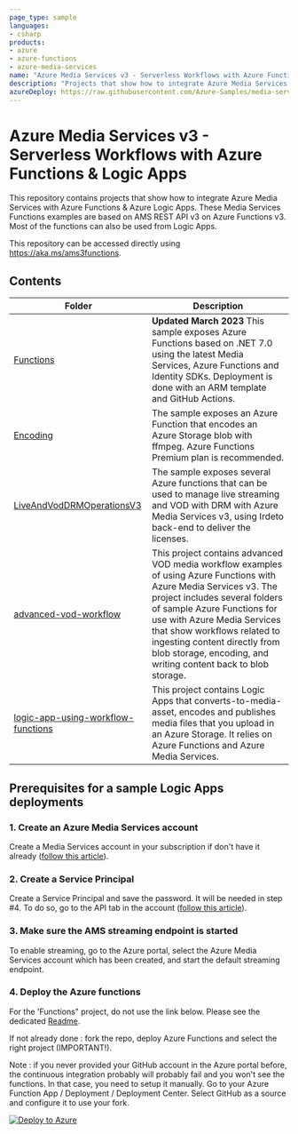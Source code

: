 ```yaml
---
page_type: sample
languages:
- csharp
products:
- azure
- azure-functions
- azure-media-services
name: "Azure Media Services v3 - Serverless Workflows with Azure Functions and Logic Apps"
description: "Projects that show how to integrate Azure Media Services with Azure Functions and Azure Logic Apps."
azureDeploy: https://raw.githubusercontent.com/Azure-Samples/media-services-v3-dotnet-core-functions-integration/master/azuredeploy.json
---
```


# Azure Media Services v3 - Serverless Workflows with Azure Functions & Logic Apps

This repository contains projects that show how to integrate Azure Media Services with Azure Functions & Azure Logic Apps.
These Media Services Functions examples are based on AMS REST API v3 on Azure Functions v3. Most of the functions can also be used from Logic Apps.

This repository can be accessed directly using <https://aka.ms/ams3functions>.

## Contents

| Folder | Description |
|-------------|-------------|
| [Functions](/Functions)|**Updated March 2023** This sample exposes Azure Functions based on .NET 7.0 using the latest Media Services, Azure Functions and Identity SDKs. Deployment is done with an ARM template and GitHub Actions.|
| [Encoding](/Encoding)|The sample exposes an Azure Function that encodes an Azure Storage blob with ffmpeg. Azure Functions Premium plan is recommended.|
| [LiveAndVodDRMOperationsV3](/LiveAndVodDRMOperationsV3)|The sample exposes several Azure functions that can be used to manage live streaming and VOD with DRM with Azure Media Services v3, using Irdeto back-end to deliver the licenses.|
| [advanced-vod-workflow](/advanced-vod-workflow)|This project contains advanced VOD media workflow examples of using Azure Functions with Azure Media Services v3. The project includes several folders of sample Azure Functions for use with Azure Media Services that show workflows related to ingesting content directly from blob storage, encoding, and writing content back to blob storage.|
| [logic-app-using-workflow-functions](/logic-app-using-workflow-functions)|This project contains Logic Apps that converts-to-media-asset, encodes and publishes media files that you upload in an Azure Storage. It relies on Azure Functions and Azure Media Services.|

## Prerequisites for a sample Logic Apps deployments

### 1. Create an Azure Media Services account

Create a Media Services account in your subscription if don't have it already ([follow this article](https://docs.microsoft.com/en-us/azure/media-services/latest/create-account-howto?tabs=portal)).

### 2. Create a Service Principal

Create a Service Principal and save the password. It will be needed in step #4. To do so, go to the API tab in the account ([follow this article](https://docs.microsoft.com/en-us/azure/media-services/latest/access-api-howto?tabs=portal)).

### 3. Make sure the AMS streaming endpoint is started

To enable streaming, go to the Azure portal, select the Azure Media Services account which has been created, and start the default streaming endpoint.

### 4. Deploy the Azure functions

For the 'Functions" project, do not use the link below. Please see the dedicated [Readme](/Functions/README.md).

If not already done : fork the repo, deploy Azure Functions and select the right project (IMPORTANT!).

Note : if you never provided your GitHub account in the Azure portal before, the continuous integration probably will probably fail and you won't see the functions. In that case, you need to setup it manually. Go to your Azure Function App / Deployment / Deployment Center. Select GitHub as a source and configure it to use your fork.

[![Deploy to Azure](https://aka.ms/deploytoazurebutton)](https://portal.azure.com/#create/Microsoft.Template/uri/https%3A%2F%2Fraw.githubusercontent.com%2FAzure-Samples%2Fmedia-services-v3-dotnet-core-functions-integration%2Fmaster%2Fazuredeploy.json)
